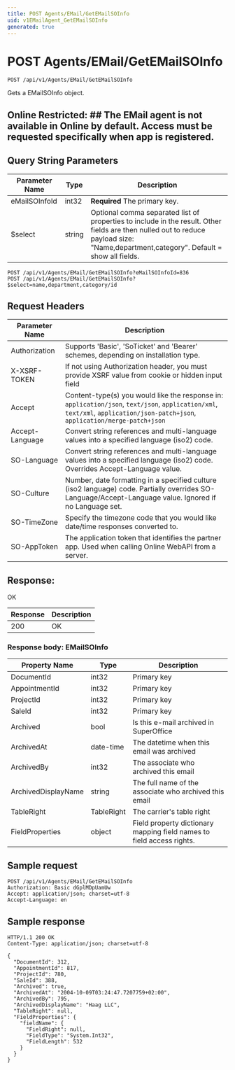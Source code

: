 ```yaml
---
title: POST Agents/EMail/GetEMailSOInfo
uid: v1EMailAgent_GetEMailSOInfo
generated: true
---
```


# POST Agents/EMail/GetEMailSOInfo

```http
POST /api/v1/Agents/EMail/GetEMailSOInfo
```

Gets a EMailSOInfo object.


## Online Restricted: ## The EMail agent is not available in Online by default. Access must be requested specifically when app is registered.






## Query String Parameters

| Parameter Name | Type |  Description |
|----------------|------|--------------|
| eMailSOInfoId | int32 | **Required** The primary key. |
| $select | string |  Optional comma separated list of properties to include in the result. Other fields are then nulled out to reduce payload size: "Name,department,category". Default = show all fields. |

```http
POST /api/v1/Agents/EMail/GetEMailSOInfo?eMailSOInfoId=836
POST /api/v1/Agents/EMail/GetEMailSOInfo?$select=name,department,category/id
```


## Request Headers

| Parameter Name | Description |
|----------------|-------------|
| Authorization  | Supports 'Basic', 'SoTicket' and 'Bearer' schemes, depending on installation type. |
| X-XSRF-TOKEN   | If not using Authorization header, you must provide XSRF value from cookie or hidden input field |
| Accept         | Content-type(s) you would like the response in: `application/json`, `text/json`, `application/xml`, `text/xml`, `application/json-patch+json`, `application/merge-patch+json` |
| Accept-Language | Convert string references and multi-language values into a specified language (iso2) code. |
| SO-Language | Convert string references and multi-language values into a specified language (iso2) code. Overrides Accept-Language value. |
| SO-Culture | Number, date formatting in a specified culture (iso2 language) code. Partially overrides SO-Language/Accept-Language value. Ignored if no Language set. |
| SO-TimeZone | Specify the timezone code that you would like date/time responses converted to. |
| SO-AppToken | The application token that identifies the partner app. Used when calling Online WebAPI from a server. |


## Response:

OK

| Response | Description |
|----------------|-------------|
| 200 | OK |

### Response body: EMailSOInfo

| Property Name | Type |  Description |
|----------------|------|--------------|
| DocumentId | int32 | Primary key |
| AppointmentId | int32 | Primary key |
| ProjectId | int32 | Primary key |
| SaleId | int32 | Primary key |
| Archived | bool | Is this e-mail archived in SuperOffice |
| ArchivedAt | date-time | The datetime when this email was archived |
| ArchivedBy | int32 | The associate who archived this email |
| ArchivedDisplayName | string | The full name of the associate who archived this email |
| TableRight | TableRight | The carrier's table right |
| FieldProperties | object | Field property dictionary mapping field names to field access rights. |

## Sample request

```http!
POST /api/v1/Agents/EMail/GetEMailSOInfo
Authorization: Basic dGplMDpUamUw
Accept: application/json; charset=utf-8
Accept-Language: en
```

## Sample response

```http_
HTTP/1.1 200 OK
Content-Type: application/json; charset=utf-8

{
  "DocumentId": 312,
  "AppointmentId": 817,
  "ProjectId": 780,
  "SaleId": 388,
  "Archived": true,
  "ArchivedAt": "2004-10-09T03:24:47.7207759+02:00",
  "ArchivedBy": 795,
  "ArchivedDisplayName": "Haag LLC",
  "TableRight": null,
  "FieldProperties": {
    "fieldName": {
      "FieldRight": null,
      "FieldType": "System.Int32",
      "FieldLength": 532
    }
  }
}
```